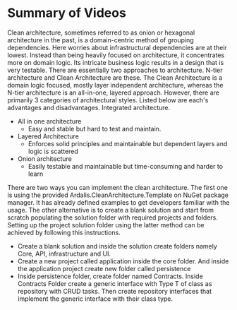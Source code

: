 Summary of Videos
=============

Clean architecture, sometimes referred to as onion or hexagonal architecture in the past, is a domain-centric method of grouping dependencies. Here worries about infrastructural dependencies are at their lowest. Instead than being heavily focused on architecture, it concentrates more on domain logic. Its intricate business logic results in a design that is very testable.
There are essentially two approaches to architecture. N-tier architecture and Clean Architecture are these. The Clean Architecture is a domain logic focused, mostly layer independent architecture, whereas the N-tier architecture is an all-in-one, layered approach. However, there are primarily 3 categories of architectural styles. Listed below are each's advantages and disadvantages.
Integrated architecture.
        
+ All in one architecture
    + Easy and stable but hard to test and maintain.
+ Layered Architecture
    + Enforces solid principles and maintainable but dependent layers and logic is scattered
+ Onion architecture
    * Easily testable and maintainable but time-consuming and harder to learn

There are two ways you can implement the clean architecture. The first one is using the provided Ardalis.CleanArchitecture.Template on NuGet package manager. It has already defined examples to get developers familiar with the usage. The other alternative is to create a blank solution and start from scratch populating the solution folder with required projects and folders.
Setting up the project solution folder using the latter method can be achieved by following this instructions.

+	Create a blank solution and inside the solution create folders namely Core, API, infrastructure and UI.
+	Create a new project called application inside the core folder.  And inside the application project create new folder called persistence
+	Inside persistence folder, create folder named Contracts. Inside Contracts Folder create a generic interface with Type T of class as repository with CRUD tasks. Then create repository interfaces that implement the generic interface with their class type.
